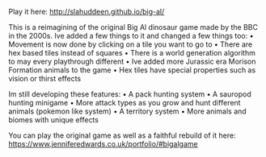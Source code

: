 Play it here: http://slahuddeen.github.io/big-al/

This is a reimagining of the original Big Al dinosaur game made by the BBC in the 2000s.
Ive added a few things to it and changed a few things too:
•	Movement is now done by clicking on a tile you want to go to
•	There are hex based tiles instead of squares
•	There is a world generation algorithm to may every playthrough different
•	Ive added more Jurassic era Morison Formation animals to the game
•	Hex tiles have special properties such as vision or thirst effects

Im still developing these features:
•	A pack hunting system
•	A sauropod hunting minigame
•	More attack types as you grow and hunt different animals (pokemon like system)
•	A territory system
•	More animals and biomes with unique effects

You can play the original game as well as a faithful rebuild of it here:
https://www.jenniferedwards.co.uk/portfolio/#bigalgame
